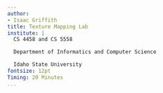 ```yaml
---
author:
- Isaac Griffith
title: Texture Mapping Lab
institute: |
  CS 4458 and CS 5558

  Department of Informatics and Computer Science

  Idaho State University
fontsize: 12pt
Timing: 20 Minutes
...
```

